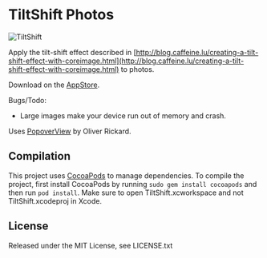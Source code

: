 # TiltShift Photos #

![TiltShift](https://raw.github.com/julienp/tiltshift/master/Images/icon@2x.png)

Apply the tilt-shift effect described in [http://blog.caffeine.lu/creating-a-tilt-shift-effect-with-coreimage.html](http://blog.caffeine.lu/creating-a-tilt-shift-effect-with-coreimage.html) to photos.

Download on the [AppStore](http://itunes.apple.com/us/app/fish-logger/id589519399?ls=1&mt=8&partnerId=30&siteID=MjjQhWUk510).

Bugs/Todo:

 *  Large images make your device run out of memory and crash.

Uses [PopoverView](https://github.com/runway20/PopoverView) by Oliver Rickard.

## Compilation ##

This project uses [CocoaPods](https://cocoapods.org) to manage dependencies. To compile the project, first install CocoaPods by running `sudo gem install cocoapods` and then run `pod install`. Make sure to open TiltShift.xcworkspace and not TiltShift.xcodeproj in Xcode.

## License ##

Released under the MIT License, see LICENSE.txt

